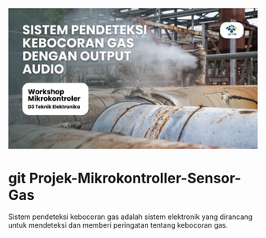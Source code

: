 <img src="https://github.com/AhmadHaniF1145/Projek-Mikrokontroller-Sensor-Gas/blob/1a465ec70232cad5325dc8e780bbecd1d6830d84/Assets/Banner%20Github%20Projek%20Gas.png" alt="banner github">

# git Projek-Mikrokontroller-Sensor-Gas
Sistem pendeteksi kebocoran gas adalah sistem elektronik yang dirancang untuk mendeteksi dan memberi peringatan tentang kebocoran gas.
